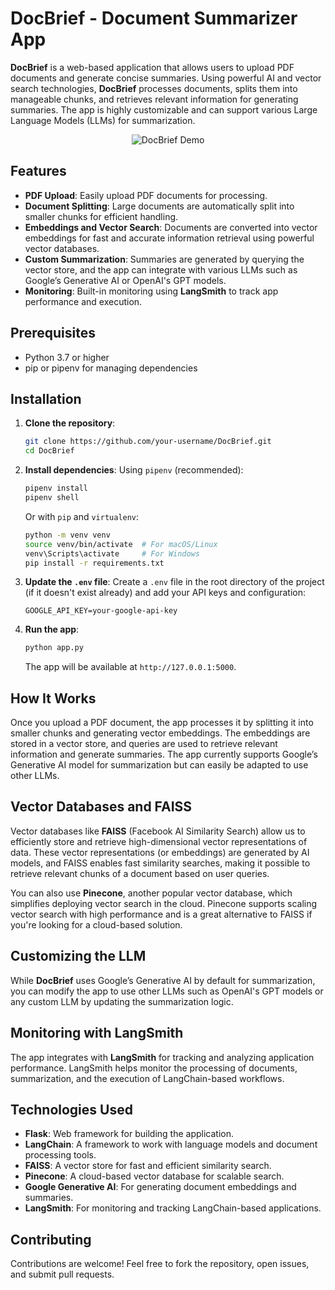 
# DocBrief - Document Summarizer App

**DocBrief** is a web-based application that allows users to upload PDF documents and generate concise summaries. Using powerful AI and vector search technologies, **DocBrief** processes documents, splits them into manageable chunks, and retrieves relevant information for generating summaries. The app is highly customizable and can support various Large Language Models (LLMs) for summarization.

<p align="center">
  <img src="./doc_brief.gif" alt="DocBrief Demo">
</p>


## Features
- **PDF Upload**: Easily upload PDF documents for processing.
- **Document Splitting**: Large documents are automatically split into smaller chunks for efficient handling.
- **Embeddings and Vector Search**: Documents are converted into vector embeddings for fast and accurate information retrieval using powerful vector databases.
- **Custom Summarization**: Summaries are generated by querying the vector store, and the app can integrate with various LLMs such as Google’s Generative AI or OpenAI's GPT models.
- **Monitoring**: Built-in monitoring using **LangSmith** to track app performance and execution.

## Prerequisites
- Python 3.7 or higher
- pip or pipenv for managing dependencies

## Installation

1. **Clone the repository**:
   ```bash
   git clone https://github.com/your-username/DocBrief.git
   cd DocBrief
   ```

2. **Install dependencies**:
   Using `pipenv` (recommended):
   ```bash
   pipenv install
   pipenv shell
   ```
   Or with `pip` and `virtualenv`:
   ```bash
   python -m venv venv
   source venv/bin/activate  # For macOS/Linux
   venv\Scripts\activate     # For Windows
   pip install -r requirements.txt
   ```

3. **Update the `.env` file**:
   Create a `.env` file in the root directory of the project (if it doesn't exist already) and add your API keys and configuration:
   ```env
   GOOGLE_API_KEY=your-google-api-key
   ```

4. **Run the app**:
   ```bash
   python app.py
   ```
   The app will be available at `http://127.0.0.1:5000`.

## How It Works

Once you upload a PDF document, the app processes it by splitting it into smaller chunks and generating vector embeddings. The embeddings are stored in a vector store, and queries are used to retrieve relevant information and generate summaries. The app currently supports Google’s Generative AI model for summarization but can easily be adapted to use other LLMs.

## Vector Databases and FAISS

Vector databases like **FAISS** (Facebook AI Similarity Search) allow us to efficiently store and retrieve high-dimensional vector representations of data. These vector representations (or embeddings) are generated by AI models, and FAISS enables fast similarity searches, making it possible to retrieve relevant chunks of a document based on user queries.

You can also use **Pinecone**, another popular vector database, which simplifies deploying vector search in the cloud. Pinecone supports scaling vector search with high performance and is a great alternative to FAISS if you're looking for a cloud-based solution.

## Customizing the LLM

While **DocBrief** uses Google’s Generative AI by default for summarization, you can modify the app to use other LLMs such as OpenAI's GPT models or any custom LLM by updating the summarization logic.

## Monitoring with LangSmith

The app integrates with **LangSmith** for tracking and analyzing application performance. LangSmith helps monitor the processing of documents, summarization, and the execution of LangChain-based workflows.

## Technologies Used
- **Flask**: Web framework for building the application.
- **LangChain**: A framework to work with language models and document processing tools.
- **FAISS**: A vector store for fast and efficient similarity search.
- **Pinecone**: A cloud-based vector database for scalable search.
- **Google Generative AI**: For generating document embeddings and summaries.
- **LangSmith**: For monitoring and tracking LangChain-based applications.

## Contributing

Contributions are welcome! Feel free to fork the repository, open issues, and submit pull requests.
